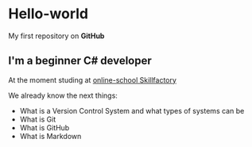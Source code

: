 # Hello-world
My first repository on **GitHub**
## I'm a beginner C# developer
At the moment studing at [online-school Skillfactory](https://skillfactory.ru/c-sharp-razrabotchik)

We already know the next things:
+ What is a Version Control System and what types of systems can be
+ What is Git
+ What is GitHub
+ What is Markdown
